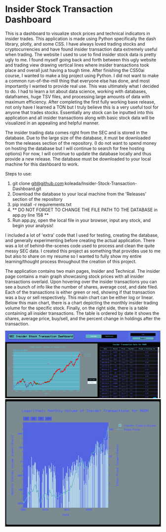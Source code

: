 # Insider Stock Transaction Dashboard 

This is a dashboard to visualize stock prices and technical indicators in insider trades. This application is made using Python specifically the dash library, plotly, and some CSS. I have always loved trading stocks and cryptocurrencies and have found insider transaction data extremely useful when trading. The website I used to use to find insider stock data is pretty ugly to me. I found myself going back and forth between this ugly website and trading view drawing vertical lines where insider transactions took place and overall just having a tough time. After finishing the CS50ai course, I wanted to make a big project using Python. I did not want to make a common run-of-the-mill thing that everyone else has done, and most importantly I wanted to provide real use. This was ultimately what I decided to do. I had to learn a lot about data science, working with databases, dataframes, huge TSV files, and processing large amounts of data with maximum efficiency. After completing the first fully working base release, not only have I learned a TON but I truly believe this is a very useful tool for anyone that trades stocks. Essentially any stock can be inputted into this application and all insider transactions along with basic stock data will be visualized in an appealing and helpful manner.  


The insider trading data comes right from the SEC and is stored in the database. Due to the large size of the database, it must be downloaded from the releases section of the repository. (I do not want to spend money on hosting the database but I will continue to search for free hosting options) For now, I will continue to update the database locally and thus provide a new release. The database must be downloaded to your local machine for this dashboard to work. 


Steps to use: 

1. git clone git@github.com:koleada/Insider-Stock-Transaction-Dashboard.git
2. Download the database to your local machine from the 'Releases' section of the repository
3. pip install -r requirements.txt
4. ** DO NOT FORGET TO CHANGE THE FILE PATH TO THE DATABASE in app.py line 158 **
5. Run app.py, open the local file in your browser, input any stock, and begin your analysis!


I included a lot of 'extra' code that I used for testing, creating the database, and generally experimenting before creating the actual application. There was a lot of behind-the-scenes code used to process and clean the quite messy SEC data. I created this project as something that provides use to me but also to share on my resume so I wanted to fully show my entire learning/thought process throughout the creation of this project.

The application contains two main pages, Insider and Technical. The insider page contains a main graph showcasing stock prices with all insider transactions overlaid. Upon hovering over the insider transactions you can see a bunch of info like the number of shares, average cost, and date filed. Each of the transactions is either green or red, showing if that transaction was a buy or sell respectively. This main chart can be either log or linear. Below this main chart, there is a chart depicting the monthly insider trading volume for the specific stock. Finally, on the right side, there is a table containing all insider transactions. The table is ordered by date it shows the shares, average price, buy/sell, and the percent change in holdings after the transaction.

![Alt text](images/main.jpg?raw=true "Main Insider Graph & Data Table")
![Alt text](images/histogram1.jpg?raw=true "Insider Volume and Stock Price")
